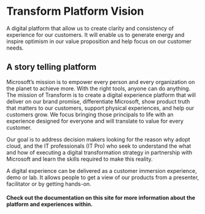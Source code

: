 # Transform Platform Vision
A digital platform that allow us to create clarity and consistency of experience for our customers. It will enable us to generate energy and inspire optimism in our value proposition and help focus on our customer needs.

## A story telling platform
Microsoft’s mission is to empower every person and every organization on the planet to achieve more. With the right tools, anyone can do anything. The mission of Transform is to create a digital experience platform that will deliver on our brand promise, differentiate Microsoft, show product truth that matters to our customers, support physical experiences, and help our customers grow. We focus bringing those principals to life with an experience designed for everyone and will translate to value for every customer.

Our goal is to address  decision makers looking for the reason why adopt cloud, and the IT professionals (IT Pro) who seek to understand the what and how of executing a digital transformation strategy in partnership with Microsoft and learn the skills required to make this reality.

A digital experience can be delivered as a customer immersion experience, demo or lab. It allows people to get a view of our products from a presenter, facilitator or by getting hands-on.

#### Check out the documentation on this site for more information about the platform and experiences within.

